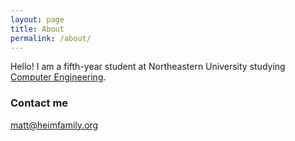 ```yaml
---
layout: page
title: About
permalink: /about/
---
```


Hello! I am a fifth-year student at Northeastern University studying [Computer Engineering](https://en.wikipedia.org/wiki/Computer_engineering). 


### Contact me
[matt@heimfamily.org](mailto:matt@heimfamily.org)
